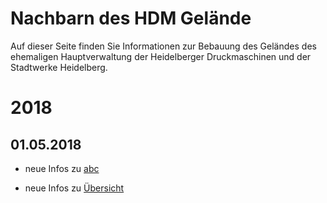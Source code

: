 # Nachbarn des HDM Gelände

Auf dieser Seite finden Sie Informationen zur Bebauung des Geländes des ehemaligen Hauptverwaltung der Heidelberger Druckmaschinen und 
der Stadtwerke Heidelberg.

# 2018

## 01.05.2018
- neue Infos zu [abc](https://drive.google.com/file/d/1kn9Z9MhGEqxLW_gL4lZ7JBOwzBprIGiH/view?usp=sharing)

- neue Infos zu [Übersicht](https://drive.google.com/file/d/0B59nchetnat1bnV3REFYSHo4S1E/view?usp=sharing)

